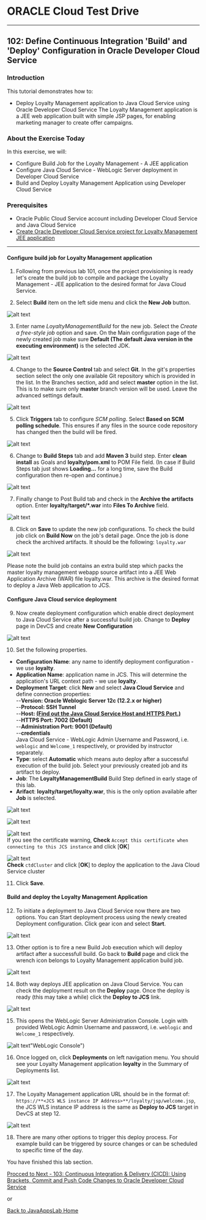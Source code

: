 # ORACLE Cloud Test Drive #
-----
## 102: Define Continuous Integration 'Build' and 'Deploy' Configuration in Oracle Developer Cloud Service ##

### Introduction ###
This tutorial demonstrates how to:
- Deploy Loyalty Management application to Java Cloud Service using Oracle Developer Cloud Service 
The Loyalty Management application is a JEE web application built with simple JSP pages, for enabling marketing manager to create offer campaigns.  

### About the Exercise Today ###
In this exercise, we will:
- Configure Build Job for the Loyalty Management - A JEE application
- Configure Java Cloud Service - WebLogic Server deployment in Developer Cloud Service
- Build and Deploy Loyalty Management Application using Developer Cloud Service

### Prerequisites ###
+ Oracle Public Cloud Service account including Developer Cloud Service and Java Cloud Service
+ [Create Oracle Developer Cloud Service project for Loyalty Management JEE application](101-JavaAppsLab.md)

----

#### Configure build job for Loyalty Management application ###

1. Following from previous lab 101, once the project provisioning is ready let's create the build job to compile and package the Loyalty Management - JEE application to the desired format for Java Cloud Service.

2. Select **Build** item on the left side menu and click the **New Job** button.

![alt text](images/102/05.new.job.png "Create new build job")

3. Enter name *LoyaltyManagementBuild* for the new job. Select the *Create a free-style job* option and save.
On the Main configuration page of the newly created job make sure **Default (The default Java version in the executing environment)** is the selected JDK.

![alt text](images/102/06.job.main.png "Configure job")

4. Change to the **Source Control** tab and select **Git**. 
In the git's properties section select the only one available Git repository which is provided in the list.
In the Branches section, add and select **master** option in the list. This is to make sure only **master** branch version will be used.
Leave the advanced settings default.

![alt text](images/102/07.job.scm.png "Configure source control")

5. Click **Triggers** tab to configure *SCM polling*. Select **Based on SCM polling schedule**. This ensures if any files in the source code repository has changed then the build will be fired.

![alt text](images/102/07.scm.trigger.png "Configure source control")

6. Change to **Build Steps** tab and add **Maven 3** build step. Enter **clean install** as Goals and **loyalty/pom.xml** to POM File field. (In case if Build Steps tab just shows **Loading...** for a long time, save the Build configuration then re-open and continue.)

![alt text](images/102/08.job.maven.png "Add build step")

7. Finally change to Post Build tab and check in the **Archive the artifacts** option. Enter **loyalty/target/\*.war** into **Files To Archive** field.

![alt text](images/102/09.job.post.png "Post build")

8. Click on **Save** to update the new job configurations. To check the build job click on **Build Now** on the job's detail page. Once the job is done check the archived artifacts. It should be the following: `loyalty.war`

![alt text](images/102/10.build.artifacts.png "Build artifacts")

Please note the build job contains an extra build step which packs the master loyalty management webapp source artifact into a JEE Web Application Archive (WAR) file loyalty.war. This archive is the desired format to deploy a Java Web application to JCS.

#### Configure Java Cloud service deployment ####

9. Now create deployment configuration which enable direct deployment to Java Cloud Service after a successful build job.
Change to **Deploy** page in DevCS and create **New Configuration** 

![alt text](images/102/11.new.deploy.png "New deploy configuration")

10. Set the following properties.

- **Configuration Name**: any name to identify deployment configuration - we use **loyalty**.
- **Application Name**: application name in JCS. This will determine the application's URL context path - we use **loyalty**.
- **Deployment Target**: click **New** and select **Java Cloud Service** and define connection properties:  
--**Version: Oracle Weblogic Server 12c (12.2.x or higher)**  
--**Protocol: SSH Tunnel**  
--**Host: [\(Find out the Java Cloud Service Host and HTTPS Port.\)](java.cloud.md)**  
--**HTTPS Port: 7002 (Default)**  
--**Administration Port: 9001 (Default)**  
--**credentials**  
  Java Cloud Service - WebLogic Admin Username and Password, i.e. `weblogic` and `Welcome_1` respectively, or provided by instructor separately.
- **Type**: select **Automatic** which means auto deploy after a successful execution of the build job. Select your previously created job and its artifact to deploy.
- **Job**: The **LoyaltyManagementBuild** Build Step defined in early stage of this lab.
- **Arifact**: **loyalty/target/loyalty.war**, this is the only option available after **Job** is selected.

![alt text](images/102/12.deploy.config.png "Deployment Configuration")

![alt text](images/102/13.jcs.config.png "JCS Configuration")

![alt text](images/102/13.cert.png "Certificate Warning")   
  If you see the certificate warning, **Check** `Accept this certificate when connecting to this JCS instance` and click [**OK**]

![alt text](images/102/13.cluster.png "deploy to cluster")   
  **Check** `ctdCluster` and click [**OK**] to deploy the application to the Java Cloud Service cluster

11. Click **Save**. 

#### Build and deploy the Loyalty Management Application ####

12. To initiate a deployment to Java Cloud Service now there are two options. You can Start deployment process using the newly created Deployment configuration. Click gear icon and select **Start**.

![alt text](images/102/14.deploy.start.png "Deployment Start")

13. Other option is to fire a new Build Job execution which will deploy artifact after a successfull build. Go back to **Build** page and click the wrench icon belongs to Loyalty Management application build job.

![alt text](images/102/15.build.now.png "Build Now") 

14. Both way deploys JEE application on Java Cloud Service. You can check the deployment result on the **Deploy** page. Once the deploy is ready (this may take a while) click the **Deploy to JCS** link.

![alt text](images/102/16.deploy.ready.png "Deploy ready")

15. This opens the WebLogic Server Administration Console. Login with provided WebLogic Admin Username and password, i.e. `weblogic` and `Welcome_1` respectively.

![alt text](images/102/17.jcs.console.png)"WebLogic Console")

16. Once logged on, click **Deployments** on left navigation menu. You should see your Loyalty Management application **loyalty** in the Summary of Deployments list.

![alt text](images/102/17.deployment.png "Deployments")

17. The Loyalty Management application URL should be in the format of:  
    `https://**<JCS WLS instance IP Address>**/loyalty/jsp/welcome.jsp`, the JCS WLS instance IP address is the same as **Deploy to JCS** target in DevCS at step 12.

![alt text](images/102/18.sample.app.png "Loyalty Management Application")

18. There are many other options to trigger this deploy process. For example build can be triggered by source changes or can be scheduled to specific time of the day.  

You have finished this lab section.

[Procced to Next - 103: Continuous Integration & Delivery (CICD): Using Brackets, Commit and Push Code Changes to Oracle Developer Cloud Service](103-JavaAppsLab.md)

or

[Back to JavaAppsLab Home](README.md)

